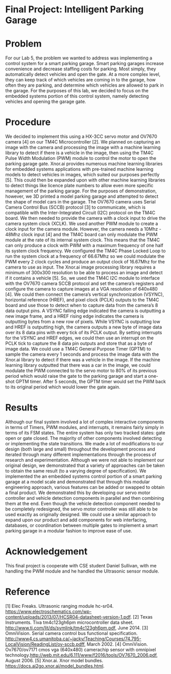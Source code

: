 # Final Project: Intelligent Parking Garage
# Problem
For our Lab 5, the problem we wanted to address was implementing a control system for a smart parking
garage. Smart parking garages increase convenience and decrease staffing costs for parking. Most simply, they automatically detect vehicles and open the gate. At a more complex level, they can keep track
of which vehicles are coming in to the garage, how often they are parking, and determine which vehicles
are allowed to park in the garage. For the purposes of this lab, we decided to focus on the embedded
systems portion of this control system, namely detecting vehicles and opening the garage gate.

# Procedure
We decided to implement this using a HX-3CC servo motor and OV7670 camera [4] on our TM4C Microcontroller [2]. We planned on capturing an image with the camera and processing the image with a
machine learning library to detect if there is a vehicle in the image, then using the TM4C Pulse Width
Modulation (PWM) module to control the motor to open the parking garage gate. Xnor.ai provides numerous machine learning libraries for embedded systems applications with pre-trained machine learning
models to detect vehicles in images, which suited our purposes perfectly [5]. This could then be expanded upon with other machine learning libraries to detect things like licence plate numbers to allow
even more specific management of the parking garage. For the purposes of demonstration, however, we
3D printed a model parking garage and attempted to detect the shape of model cars in the garage.
The OV7670 camera uses Serial Camera Control Bus (SCCB) protocol [3] to communicate, which
is compatible with the Inter-Integrated Circuit (I2C) protocol on the TM4C board. We then needed to
provide the camera with a clock input to drive the camera system clock (XCLK). We used another PWM
module to create a clock input for the camera module. However, the camera needs a 10Mhz - 48Mhz
clock input [4] and the TM4C board can only modulate the PWM module at the rate of its internal system
clock. This means that the TM4C can only produce a clock with PWM with a maximum frequency of
one half its system clock frequency. We configured the TM4C Phase Locked Loop to run the system
clock at a frequency of 66.67Mhz so we could modulate the PWM every 2 clock cycles and produce an
output clock of 16.67Mhz for the camera to use as input.
The Xnor.ai image processing library requires a minimum of 300x300 resolution to be able to process
an image and detect if it contains a vehicle [5]. So, we used the TM4C I2C module to interface with
the OV7670 camera SCCB protocol and set the camera’s registers and configure the camera to capture
images at a VGA resolution of 640x480 [4]. We could then connect the camera’s vertical synchronization
(VSYNC), horizontal reference (HREF), and pixel clock (PCLK) outputs to the TM4C board and use
those to detect when to capture data from the camera’s 8 data output pins. A VSYNC falling edge
indicated the camera is outputting a new image frame, and a HREF rising edge indicates the camera
is outputting bytes from a new row of pixels. While VSYNC is outputting low and HREF is outputting
high, the camera outputs a new byte of image data over its 8 data pins with every tick of its PCLK output.
By setting interrupts for the VSYNC and HREF edges, we could then use an interrupt on the PCLK tick
to capture the 8 data pin outputs and store that as a byte of image data.
We could use a TM4C General Purpose Timer (GPTM) to sample the camera every 1 seconds and
process the image data with the Xnor.ai library to detect if there was a vehicle in the image. If the machine
learning library outputted that there was a car in the image, we could modulate the PWM connected to
the servo motor to 80% of its previous period which would raise the gate to the parking garage and start a
one-shot GPTM timer. After 5 seconds, the GPTM timer would set the PWM back to its original period
which would lower the gate again.

# Results
Although our final system involved a lot of complex interactive components in terms of Timers, PWM
modules, and interrupts, it remains fairly simply in terms of its FSM states. The entire system has only
two tracked states: gate open or gate closed. The majority of other components involved detecting or
implementing the state transitions.
    We made a lot of modifications to our design (both large and small) throughout the development process
and iterated through many different implementations through the process of research and experimentation. Although we were not able to implement our original design, we demonstrated that a variety of
approaches can be taken to obtain the same result (to a varying degree of specification). We implemented
the an embedded systems control portion of a smart parking garage at a model scale and demonstrated
that through this modular engineering approach, various features can be added or swapped to obtain
a final product. We demonstrated this by developing our servo motor controller and vehicle detection
components in parallel and then combining them at the end. Even though the vehicle detection component needed to be completely redesigned, the servo motor controller was still able to be used exactly as
originally designed.
We could use a similar approach to expand upon our product and add components for web interfacing,
databases, or coordination between multiple gates to implement a smart parking garage in a modular
fashion to improve ease of use.

# Acknowledgement
This final project is cooperate with CSE student Daniel Sullivan,
with me handling the PWM module and he handled the Ultrasonic sensor module.

# Reference
[1] Elec Freaks. Ultrasonic ranging module hc-sr04. https://www.electroschematics.com/wp-content/uploads/2013/07/HCSR04-datasheet-version-1.pdf.
[2] Texas Instruments. Tiva tm4c123gh6pm microcontroller data sheet. http://www.ti.com/lit/ds/symlink/tm4c123gh6pm.pdf, June 2014.
[3] OmniVision. Serial camera control bus functional specification. http://www4.cs.umanitoba.ca/~jacky/Teaching/Courses/74.795-LocalVision/ReadingList/ov-sccb.pdff, March 2002.
[4] OmniVision. Ov7670/ov7171 cmos vga (640x480) camerachip sensor with omnipixel technology.http://web.mit.edu/6.111/www/f2016/tools/OV7670_2006.pdf, August 2006.
[5] Xnor.ai. Xnor model bundles. https://docs.ai2go.xnor.ai/model_bundles.html.